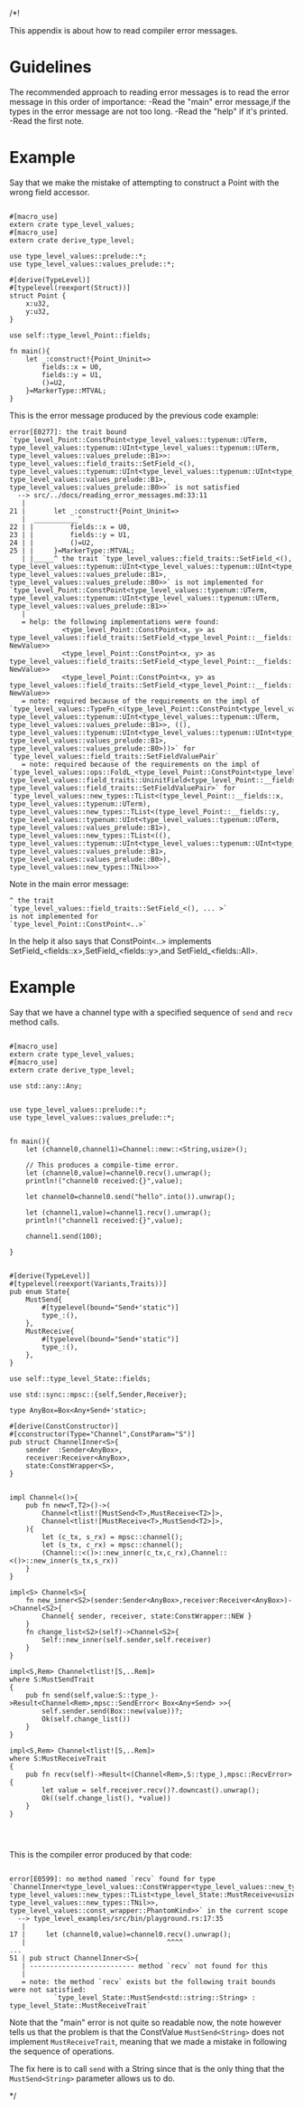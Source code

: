 /*!

This appendix is about how to read compiler error messages.

# Guidelines

The recommended approach to reading error messages is to read the error message in this order of importance:
    -Read the "main" error message,if the types in the error message are not too long.
    -Read the "help" if it's printed.
    -Read the first note.

# Example

Say that we make the mistake of attempting to construct a Point with the wrong field accessor.

```ignore

#[macro_use]
extern crate type_level_values;
#[macro_use]
extern crate derive_type_level;

use type_level_values::prelude::*;
use type_level_values::values_prelude::*;

#[derive(TypeLevel)]
#[typelevel(reexport(Struct))]
struct Point {
    x:u32,
    y:u32,
}

use self::type_level_Point::fields;

fn main(){
    let _:construct!{Point_Uninit=>
        fields::x = U0,
        fields::y = U1,
        ()=U2,
    }=MarkerType::MTVAL;
}

```

This is the error message produced by the previous code example:

```text
error[E0277]: the trait bound `type_level_Point::ConstPoint<type_level_values::typenum::UTerm, type_level_values::typenum::UInt<type_level_values::typenum::UTerm, type_level_values::values_prelude::B1>>: type_level_values::field_traits::SetField_<(), type_level_values::typenum::UInt<type_level_values::typenum::UInt<type_level_values::typenum::UTerm, type_level_values::values_prelude::B1>, type_level_values::values_prelude::B0>>` is not satisfied
  --> src/../docs/reading_error_messages.md:33:11
   |
21 |       let _:construct!{Point_Uninit=>
   |  ___________^
22 | |         fields::x = U0,
23 | |         fields::y = U1,
24 | |         ()=U2,
25 | |     }=MarkerType::MTVAL;
   | |_____^ the trait `type_level_values::field_traits::SetField_<(), type_level_values::typenum::UInt<type_level_values::typenum::UInt<type_level_values::typenum::UTerm, type_level_values::values_prelude::B1>, type_level_values::values_prelude::B0>>` is not implemented for `type_level_Point::ConstPoint<type_level_values::typenum::UTerm, type_level_values::typenum::UInt<type_level_values::typenum::UTerm, type_level_values::values_prelude::B1>>`
   |
   = help: the following implementations were found:
             <type_level_Point::ConstPoint<x, y> as type_level_values::field_traits::SetField_<type_level_Point::__fields::x, NewValue>>
             <type_level_Point::ConstPoint<x, y> as type_level_values::field_traits::SetField_<type_level_Point::__fields::y, NewValue>>
             <type_level_Point::ConstPoint<x, y> as type_level_values::field_traits::SetField_<type_level_Point::__fields::All, NewValue>>
   = note: required because of the requirements on the impl of `type_level_values::TypeFn_<(type_level_Point::ConstPoint<type_level_values::typenum::UTerm, type_level_values::typenum::UInt<type_level_values::typenum::UTerm, type_level_values::values_prelude::B1>>, ((), type_level_values::typenum::UInt<type_level_values::typenum::UInt<type_level_values::typenum::UTerm, type_level_values::values_prelude::B1>, type_level_values::values_prelude::B0>))>` for `type_level_values::field_traits::SetFieldValuePair`
   = note: required because of the requirements on the impl of `type_level_values::ops::FoldL_<type_level_Point::ConstPoint<type_level_values::field_traits::UninitField<type_level_Point::__fields::x>, type_level_values::field_traits::UninitField<type_level_Point::__fields::y>>, type_level_values::field_traits::SetFieldValuePair>` for `type_level_values::new_types::TList<(type_level_Point::__fields::x, type_level_values::typenum::UTerm), type_level_values::new_types::TList<(type_level_Point::__fields::y, type_level_values::typenum::UInt<type_level_values::typenum::UTerm, type_level_values::values_prelude::B1>), type_level_values::new_types::TList<((), type_level_values::typenum::UInt<type_level_values::typenum::UInt<type_level_values::typenum::UTerm, type_level_values::values_prelude::B1>, type_level_values::values_prelude::B0>), type_level_values::new_types::TNil>>>`

```


Note in the main error message:

```text
^ the trait
`type_level_values::field_traits::SetField_<(), ... >` 
is not implemented for 
`type_level_Point::ConstPoint<..>`
```

In the help it also says that ConstPoint<..> implements 
SetField_\<fields::x>,SetField_\<fields::y>,and SetField_\<fields::All>.


# Example

Say that we have a channel type with a specified sequence of `send` and `recv` method calls.



```ignore

#[macro_use]
extern crate type_level_values;
#[macro_use]
extern crate derive_type_level;

use std::any::Any;


use type_level_values::prelude::*;
use type_level_values::values_prelude::*;


fn main(){
    let (channel0,channel1)=Channel::new::<String,usize>();

    // This produces a compile-time error.
    let (channel0,value)=channel0.recv().unwrap();
    println!("channel0 received:{}",value);
    
    let channel0=channel0.send("hello".into()).unwrap();
    
    let (channel1,value)=channel1.recv().unwrap();
    println!("channel1 received:{}",value);
    
    channel1.send(100);

}


#[derive(TypeLevel)]
#[typelevel(reexport(Variants,Traits))]
pub enum State{
    MustSend{
        #[typelevel(bound="Send+'static")]
        type_:(),
    },
    MustReceive{
        #[typelevel(bound="Send+'static")]
        type_:(),
    },
}

use self::type_level_State::fields;

use std::sync::mpsc::{self,Sender,Receiver};

type AnyBox=Box<Any+Send+'static>;

#[derive(ConstConstructor)]
#[cconstructor(Type="Channel",ConstParam="S")]
pub struct ChannelInner<S>{
    sender  :Sender<AnyBox>,
    receiver:Receiver<AnyBox>,
    state:ConstWrapper<S>,
}


impl Channel<()>{
    pub fn new<T,T2>()->(
        Channel<tlist![MustSend<T>,MustReceive<T2>]>,
        Channel<tlist![MustReceive<T>,MustSend<T2>]>,
    ){
        let (c_tx, s_rx) = mpsc::channel();
        let (s_tx, c_rx) = mpsc::channel();
        (Channel::<()>::new_inner(c_tx,c_rx),Channel::<()>::new_inner(s_tx,s_rx))
    }
}

impl<S> Channel<S>{
    fn new_inner<S2>(sender:Sender<AnyBox>,receiver:Receiver<AnyBox>)->Channel<S2>{
        Channel{ sender, receiver, state:ConstWrapper::NEW }
    }
    fn change_list<S2>(self)->Channel<S2>{
        Self::new_inner(self.sender,self.receiver)
    }
}

impl<S,Rem> Channel<tlist![S,..Rem]>
where S:MustSendTrait
{
    pub fn send(self,value:S::type_)->Result<Channel<Rem>,mpsc::SendError< Box<Any+Send> >>{
        self.sender.send(Box::new(value))?;
        Ok(self.change_list())
    }
}

impl<S,Rem> Channel<tlist![S,..Rem]>
where S:MustReceiveTrait
{
    pub fn recv(self)->Result<(Channel<Rem>,S::type_),mpsc::RecvError>{
        let value = self.receiver.recv()?.downcast().unwrap();
        Ok((self.change_list(), *value))
    }
}




```

This is the compiler error produced by that code:

```text

error[E0599]: no method named `recv` found for type `ChannelInner<type_level_values::ConstWrapper<type_level_values::new_types::TList<type_level_State::MustSend<std::string::String>, type_level_values::new_types::TList<type_level_State::MustReceive<usize>, type_level_values::new_types::TNil>>, type_level_values::const_wrapper::PhantomKind>>` in the current scope
  --> type_level_examples/src/bin/playground.rs:17:35
   |
17 |     let (channel0,value)=channel0.recv().unwrap();
   |                                   ^^^^
...
51 | pub struct ChannelInner<S>{
   | -------------------------- method `recv` not found for this
   |
   = note: the method `recv` exists but the following trait bounds were not satisfied:
           `type_level_State::MustSend<std::string::String> : type_level_State::MustReceiveTrait`

```

Note that the "main" error is not quite so readable now,
the note however tells us that the problem is 
that the ConstValue `MustSend<String>` does not implement `MustReceiveTrait`,
meaning that we made a mistake in following the sequence of operations.

The fix here is to call `send` with a String since that is the only thing that 
the `MustSend<String>` parameter allows us to do.

*/
